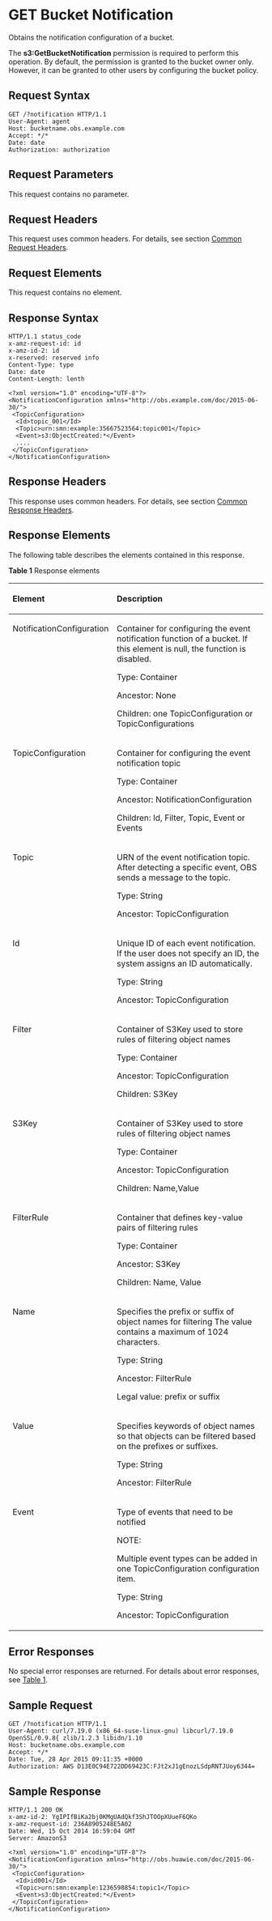 # GET Bucket Notification<a name="EN-US_TOPIC_0125560442"></a>

Obtains the notification configuration of a bucket.

The  **s3:GetBucketNotification**  permission is required to perform this operation. By default, the permission is granted to the bucket owner only. However, it can be granted to other users by configuring the bucket policy.

## Request Syntax<a name="section38789260145638"></a>

```
GET /?notification HTTP/1.1 
User-Agent: agent
Host: bucketname.obs.example.com
Accept: */*
Date: date 
Authorization: authorization
```

## Request Parameters<a name="section24539173145638"></a>

This request contains no parameter.

## Request Headers<a name="section38099522145638"></a>

This request uses common headers. For details, see section  [Common Request Headers](common-request-headers.md).

## Request Elements<a name="section58590878145638"></a>

This request contains no element.

## Response Syntax<a name="section4775281714585"></a>

```
HTTP/1.1 status_code 
x-amz-request-id: id 
x-amz-id-2: id 
x-reserved: reserved info 
Content-Type: type 
Date: date 
Content-Length: lenth 

<?xml version="1.0" encoding="UTF-8"?> 
<NotificationConfiguration xmlns="http://obs.example.com/doc/2015-06-30/">
 <TopicConfiguration>
  <Id>topic_001</Id>
  <Topic>urn:smn:example:35667523564:topic001</Topic>
  <Event>s3:ObjectCreated:*</Event>
  ....
 </TopicConfiguration> 
</NotificationConfiguration>
```

## Response Headers<a name="section4941260014585"></a>

This response uses common headers. For details, see section  [Common Response Headers](common-response-headers.md).

## Response Elements<a name="section5143470714585"></a>

The following table describes the elements contained in this response.

**Table  1**  Response elements

<a name="table4915564514585"></a>
<table><thead align="left"><tr id="row5925512314585"><th class="cellrowborder" valign="top" width="31.31%" id="mcps1.2.3.1.1"><p id="p3493561914585"><a name="p3493561914585"></a><a name="p3493561914585"></a>Element</p>
</th>
<th class="cellrowborder" valign="top" width="68.69%" id="mcps1.2.3.1.2"><p id="p1121286314585"><a name="p1121286314585"></a><a name="p1121286314585"></a>Description</p>
</th>
</tr>
</thead>
<tbody><tr id="row3582673614585"><td class="cellrowborder" valign="top" width="31.31%" headers="mcps1.2.3.1.1 "><p id="p1628454214585"><a name="p1628454214585"></a><a name="p1628454214585"></a>NotificationConfiguration</p>
</td>
<td class="cellrowborder" valign="top" width="68.69%" headers="mcps1.2.3.1.2 "><p id="p4397953614585"><a name="p4397953614585"></a><a name="p4397953614585"></a>Container for configuring the event notification function of a bucket. If this element is null, the function is disabled.</p>
<p id="p6027151114585"><a name="p6027151114585"></a><a name="p6027151114585"></a>Type: Container</p>
<p id="p557268714585"><a name="p557268714585"></a><a name="p557268714585"></a>Ancestor: None</p>
<p id="p5015418614585"><a name="p5015418614585"></a><a name="p5015418614585"></a>Children: one TopicConfiguration or TopicConfigurations</p>
</td>
</tr>
<tr id="row4873449814585"><td class="cellrowborder" valign="top" width="31.31%" headers="mcps1.2.3.1.1 "><p id="p5518027414585"><a name="p5518027414585"></a><a name="p5518027414585"></a>TopicConfiguration</p>
</td>
<td class="cellrowborder" valign="top" width="68.69%" headers="mcps1.2.3.1.2 "><p id="p4041719014585"><a name="p4041719014585"></a><a name="p4041719014585"></a>Container for configuring the event notification topic</p>
<p id="p2821039314585"><a name="p2821039314585"></a><a name="p2821039314585"></a>Type: Container</p>
<p id="p5256695114585"><a name="p5256695114585"></a><a name="p5256695114585"></a>Ancestor: NotificationConfiguration</p>
<p id="p334051114585"><a name="p334051114585"></a><a name="p334051114585"></a>Children: Id, Filter, Topic, Event or Events</p>
</td>
</tr>
<tr id="row3006460414585"><td class="cellrowborder" valign="top" width="31.31%" headers="mcps1.2.3.1.1 "><p id="p1931383714585"><a name="p1931383714585"></a><a name="p1931383714585"></a>Topic</p>
</td>
<td class="cellrowborder" valign="top" width="68.69%" headers="mcps1.2.3.1.2 "><p id="p2091699614585"><a name="p2091699614585"></a><a name="p2091699614585"></a>URN of the event notification topic. After detecting a specific event, OBS sends a message to the topic.</p>
<p id="p5403523614585"><a name="p5403523614585"></a><a name="p5403523614585"></a>Type: String</p>
<p id="p1655507814585"><a name="p1655507814585"></a><a name="p1655507814585"></a>Ancestor: TopicConfiguration</p>
</td>
</tr>
<tr id="row1477798014585"><td class="cellrowborder" valign="top" width="31.31%" headers="mcps1.2.3.1.1 "><p id="p5616570814585"><a name="p5616570814585"></a><a name="p5616570814585"></a>Id</p>
</td>
<td class="cellrowborder" valign="top" width="68.69%" headers="mcps1.2.3.1.2 "><p id="p5312850914585"><a name="p5312850914585"></a><a name="p5312850914585"></a>Unique ID of each event notification. If the user does not specify an ID, the system assigns an ID automatically.</p>
<p id="p839453714585"><a name="p839453714585"></a><a name="p839453714585"></a>Type: String</p>
<p id="p844197414585"><a name="p844197414585"></a><a name="p844197414585"></a>Ancestor: TopicConfiguration</p>
</td>
</tr>
<tr id="row886891014585"><td class="cellrowborder" valign="top" width="31.31%" headers="mcps1.2.3.1.1 "><p id="p4729309514585"><a name="p4729309514585"></a><a name="p4729309514585"></a>Filter</p>
</td>
<td class="cellrowborder" valign="top" width="68.69%" headers="mcps1.2.3.1.2 "><p id="p553548514585"><a name="p553548514585"></a><a name="p553548514585"></a>Container of S3Key used to store rules of filtering object names</p>
<p id="p4981936614585"><a name="p4981936614585"></a><a name="p4981936614585"></a>Type: Container</p>
<p id="p4572111114585"><a name="p4572111114585"></a><a name="p4572111114585"></a>Ancestor: TopicConfiguration</p>
<p id="p883681714585"><a name="p883681714585"></a><a name="p883681714585"></a>Children: S3Key</p>
</td>
</tr>
<tr id="row1242249314585"><td class="cellrowborder" valign="top" width="31.31%" headers="mcps1.2.3.1.1 "><p id="p6669791314585"><a name="p6669791314585"></a><a name="p6669791314585"></a>S3Key</p>
</td>
<td class="cellrowborder" valign="top" width="68.69%" headers="mcps1.2.3.1.2 "><p id="p3382184014585"><a name="p3382184014585"></a><a name="p3382184014585"></a>Container of S3Key used to store rules of filtering object names</p>
<p id="p3596111014585"><a name="p3596111014585"></a><a name="p3596111014585"></a>Type: Container</p>
<p id="p5521454014585"><a name="p5521454014585"></a><a name="p5521454014585"></a>Ancestor: TopicConfiguration</p>
<p id="p2716882014585"><a name="p2716882014585"></a><a name="p2716882014585"></a>Children: Name,Value</p>
</td>
</tr>
<tr id="row4319278914585"><td class="cellrowborder" valign="top" width="31.31%" headers="mcps1.2.3.1.1 "><p id="p895502614585"><a name="p895502614585"></a><a name="p895502614585"></a>FilterRule</p>
</td>
<td class="cellrowborder" valign="top" width="68.69%" headers="mcps1.2.3.1.2 "><p id="p5426852414585"><a name="p5426852414585"></a><a name="p5426852414585"></a>Container that defines key-value pairs of filtering rules</p>
<p id="p1865467114585"><a name="p1865467114585"></a><a name="p1865467114585"></a>Type: Container</p>
<p id="p3367431414585"><a name="p3367431414585"></a><a name="p3367431414585"></a>Ancestor: S3Key</p>
<p id="p3463337414585"><a name="p3463337414585"></a><a name="p3463337414585"></a>Children: Name, Value</p>
</td>
</tr>
<tr id="row4326491714585"><td class="cellrowborder" valign="top" width="31.31%" headers="mcps1.2.3.1.1 "><p id="p1479736414585"><a name="p1479736414585"></a><a name="p1479736414585"></a>Name</p>
</td>
<td class="cellrowborder" valign="top" width="68.69%" headers="mcps1.2.3.1.2 "><p id="p5773582414585"><a name="p5773582414585"></a><a name="p5773582414585"></a>Specifies the prefix or suffix of object names for filtering The value contains a maximum of 1024 characters.</p>
<p id="p4986036814585"><a name="p4986036814585"></a><a name="p4986036814585"></a>Type: String</p>
<p id="p4609012814585"><a name="p4609012814585"></a><a name="p4609012814585"></a>Ancestor: FilterRule</p>
<p id="p1215796914585"><a name="p1215796914585"></a><a name="p1215796914585"></a>Legal value: prefix or suffix</p>
</td>
</tr>
<tr id="row4231286014585"><td class="cellrowborder" valign="top" width="31.31%" headers="mcps1.2.3.1.1 "><p id="p478966114585"><a name="p478966114585"></a><a name="p478966114585"></a>Value</p>
</td>
<td class="cellrowborder" valign="top" width="68.69%" headers="mcps1.2.3.1.2 "><p id="p5241829914585"><a name="p5241829914585"></a><a name="p5241829914585"></a>Specifies keywords of object names so that objects can be filtered based on the prefixes or suffixes.</p>
<p id="p200264814585"><a name="p200264814585"></a><a name="p200264814585"></a>Type: String</p>
<p id="p1802383714585"><a name="p1802383714585"></a><a name="p1802383714585"></a>Ancestor: FilterRule</p>
</td>
</tr>
<tr id="row2799681214585"><td class="cellrowborder" valign="top" width="31.31%" headers="mcps1.2.3.1.1 "><p id="p5314926314585"><a name="p5314926314585"></a><a name="p5314926314585"></a>Event</p>
</td>
<td class="cellrowborder" valign="top" width="68.69%" headers="mcps1.2.3.1.2 "><p id="p1012308414585"><a name="p1012308414585"></a><a name="p1012308414585"></a>Type of events that need to be notified</p>
<div class="note" id="note2399889514585"><a name="note2399889514585"></a><a name="note2399889514585"></a><span class="notetitle"> NOTE: </span><div class="notebody"><p class="textintable" id="p1466346514585"><a name="p1466346514585"></a><a name="p1466346514585"></a>Multiple event types can be added in one TopicConfiguration configuration item.</p>
</div></div>
<p id="p6486232314585"><a name="p6486232314585"></a><a name="p6486232314585"></a>Type: String</p>
<p id="p3999350814585"><a name="p3999350814585"></a><a name="p3999350814585"></a>Ancestor: TopicConfiguration</p>
</td>
</tr>
</tbody>
</table>

## Error Responses<a name="section1824872214585"></a>

No special error responses are returned. For details about error responses, see  [Table 1](error-codes.md#table30733758).

## Sample Request<a name="section1353531615134"></a>

```
GET /?notification HTTP/1.1 
User-Agent: curl/7.19.0 (x86_64-suse-linux-gnu) libcurl/7.19.0 OpenSSL/0.9.8{ zlib/1.2.3 libidn/1.10 
Host: bucketname.obs.example.com
Accept: */* 
Date: Tue, 28 Apr 2015 09:11:35 +0000 
Authorization: AWS D13E0C94E722DD69423C:FJt2xJ1gEnozLSdpRNTJUoy6344=
```

## Sample Response<a name="section224302915134"></a>

```
HTTP/1.1 200 OK 
x-amz-id-2: YgIPIfBiKa2bj0KMgUAdQkf3ShJTOOpXUueF6QKo
x-amz-request-id: 236A8905248E5A02 
Date: Wed, 15 Oct 2014 16:59:04 GMT 
Server: AmazonS3 

<?xml version="1.0" encoding="UTF-8"?> 
<NotificationConfiguration xmlns="http://obs.huawie.com/doc/2015-06-30/">
 <TopicConfiguration>
  <Id>id001</Id>
  <Topic>urn:smn:example:1236598854:topic1</Topic>
  <Event>s3:ObjectCreated:*</Event>
 </TopicConfiguration> 
</NotificationConfiguration>
```

